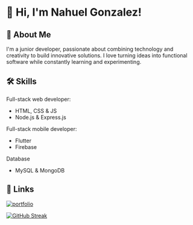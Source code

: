 # 👋 Hi, I'm Nahuel Gonzalez!

## 🚀 About Me
I'm a junior developer, passionate about combining technology and creativity to build innovative solutions. I love turning ideas into functional software while constantly learning and experimenting.

## 🛠 Skills
Full-stack web developer: 
- HTML, CSS & JS
- Node.js & Express.js

Full-stack mobile developer: 
- Flutter
- Firebase

Database 
- MySQL & MongoDB

## 🔗 Links
[![portfolio](https://img.shields.io/badge/my_portfolio-000?style=for-the-badge&logo=ko-fi&logoColor=white)](https://nahuelgonzalez.netlify.app/)

[![GitHub Streak](https://github-readme-streak-stats.herokuapp.com?user=nahuel-70&theme=dark)](https://git.io/streak-stats)
